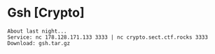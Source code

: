 # Gsh [Crypto]
```
About last night...
Service: nc 178.128.171.133 3333 | nc crypto.sect.ctf.rocks 3333
Download: gsh.tar.gz
```